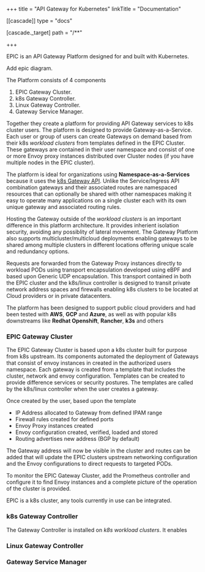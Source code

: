 +++
title = "API Gateway for Kubernetes"
linkTitle = "Documentation"

[[cascade]]
type = "docs"

  [cascade._target]
  path = "/**"

+++

EPIC is an API Gateway Platform designed for and built with Kubernetes.

Add epic diagram.


The Platform consists of 4 components

1. EPIC Gateway Cluster.
2. k8s Gateway Controller.
3. Linux Gateway Controller.
4. Gateway Service Manager.

Together they create a platform for providing API Gateway services to k8s cluster users.  The platform is designed to provide Gateway-as-a-Service.  Each user or group of users can create Gateways on demand based from their k8s *workload clusters* from templates defined in the EPIC Cluster.  These gateways are contained in their user namespace and consist of one or more Envoy proxy instances distributed over Cluster nodes (if you have multiple nodes in the EPIC cluster).  

The platform is ideal for organizations using **Namespace-as-a-Services** because it uses the [k8s Gateway API](https://gateway-api.sigs.k8s.io/).  Unlike the Service/Ingress API combination gateways and their associated routes are namespaced resources that can optionally be shared with other namespaces making it easy to operate many applications on a single cluster each with its own unique gateway and associated routing rules.

Hosting the Gateway outside of the *workload clusters* is an important difference in this platform architecture.  It provides inherient isolation security, avoiding any possiblity of lateral movement.  The Gateway Platform also supports multicluster/multicloud deployments enabling gateways to be shared among multiple clusters in different locations offering unique scale and redundancy options.

Requests are forwarded from the Gateway Proxy instances directly to workload PODs using transport encapsulation developed using eBPF and based upon Generic UDP encapsulation.  This transport contained in both the EPIC cluster and the k8s/linux controller is designed to transit private network address spaces and firewalls enabling k8s clusters to be located at Cloud providers or in private datacenters.

The platform has been designed to support public cloud providers and had been tested with **AWS**, **GCP** and **Azure**, as well as with popular k8s downstreams like **Redhat Openshift**, **Rancher**, **k3s** and others


### EPIC Gateway Cluster
The EPIC Gateway Cluster is based upon a k8s cluster built for purpose from k8s upstream.  Its components automated the deployment of Gateways that consist of envoy instances in created in the authorized users namespace.  Each gateway is created from a template that includes the cluster, network and envoy configuration.  Templates can be created to provide difference services or security postures.  The templates are called by the k8s/linux controller when the user creates a gateway.  

Once created by the user, based upon the template

* IP Address allocated to Gateway from defined IPAM range
* Firewall rules created for defined ports
* Envoy Proxy instances created
* Envoy configuration created, verified, loaded and stored
* Routing advertises new address (BGP by default)

The Gateway address will now be visible in the cluster and routes can be added that will update the EPIC clusters upstream networking configuration and the Envoy configurations to direct requests to targeted PODs.

To monitor the EPIC Gateway Cluster, add the Prometheus controller and configure it to find Envoy instances and a complete picture of the operation of the cluster is provided.

EPIC is a k8s cluster, any tools currently in use can be integrated.

### k8s Gateway Controller
The Gateway Controller is installed on *k8s workload clusters*.  It enables 


### Linux Gateway Controller


### Gateway Service Manager

